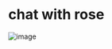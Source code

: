 # chat with rose

![image](https://github.com/chien04/chat/assets/127939164/a6926e77-66eb-4e56-82f3-928fa2a6a9a5)
